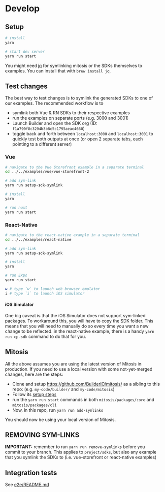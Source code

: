 # Develop

## Setup

```bash
# install
yarn

# start dev server
yarn run start
```

You might need [jq](https://stedolan.github.io/jq/) for symlinking mitosis or the SDKs themselves to examples. You can install that with `brew install jq`.

## Test changes

The best way to test changes is to symlink the generated SDKs to one of our examples. The recommended workflow is to

- symlink both Vue & RN SDKs to their respective examples
- run the examples on separate ports (e.g. 3000 and 3001)
- Launch Builder and open the SDK org (ID: `f1a790f8c3204b3b8c5c1795aeac4660`)
- toggle back and forth between `localhost:3000` and `localhost:3001` to quickly test both outputs at once (or open 2 separate tabs, each pointing to a different server)

### Vue

```bash
# navigate to the Vue Storefront example in a separate terminal
cd ../../examples/vue/vue-storefront-2

# add sym-link
yarn run setup-sdk-symlink

# install
yarn

# run nuxt
yarn run start
```

### React-Native

```bash
# navigate to the react-native example in a separate terminal
cd ../../examples/react-native

# add sym-link
yarn run setup-sdk-symlink

# install
yarn

# run Expo
yarn run start

w # type `w` to launch web browser emulator
i # type `i` to launch iOS simulator
```

#### iOS Simulator

One big caveat is that the iOS Simulator does not support sym-linked packages. To workaround this, you will have to copy the SDK folder. This means that you will need to manually do so every time you want a new change to be reflected. in the react-native example, there is a handy `yarn run cp-sdk` command to do that for you.

## Mitosis

All the above assumes you are using the latest version of Mitosis in production. If you need to use a local version with some not-yet-merged changes, here are the steps:

- Clone and setup https://github.com/BuilderIO/mitosis/ as a sibling to this repo: (e.g. `my-code/builder/` and `my-code/mitosis`)
- Follow its [setup steps](https://github.com/BuilderIO/mitosis/blob/main/developer.md)
- run the `yarn run start` commands in both `mitosis/packages/core` and `mitosis/packages/cli`
- Now, in this repo, run `yarn run add-symlinks`

You should now be using your local version of Mitosis.

## REMOVING SYM-LINKS

**IMPORTANT:** remember to run `yarn run remove-symlinks` before you commit to your branch. This applies to `project/sdks`, but also any example that you symlink the SDKs to (i.e. vue-storefront or react-native examples)

## Integration tests

See [e2e/README.md](e2e/README.md)
